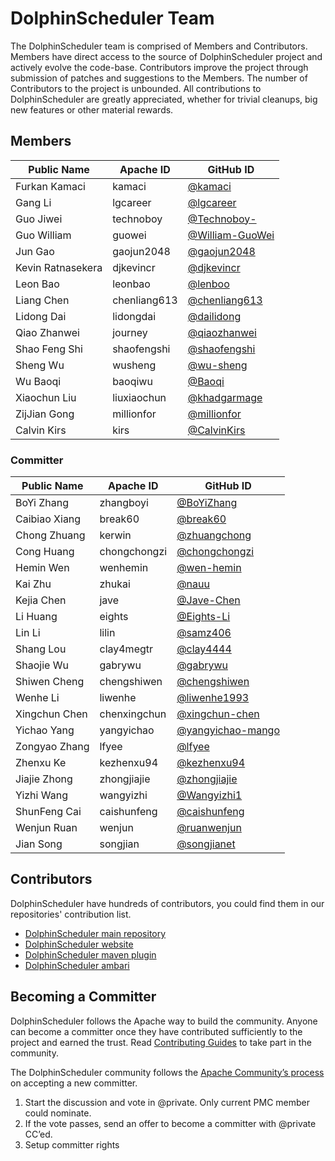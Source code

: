 # DolphinScheduler Team

The DolphinScheduler team is comprised of Members and Contributors. Members have direct access to the source of DolphinScheduler project and actively evolve the code-base. Contributors improve the project through submission of patches and suggestions to the Members. The number of Contributors to the project is unbounded. All contributions to DolphinScheduler are greatly appreciated, whether for trivial cleanups, big new features or other material rewards.

## Members

| Public Name       | Apache ID    | GitHub ID                                            |
|-------------------| ------------ | ---------------------------------------------------- |
| Furkan Kamaci     | kamaci       | [@kamaci](https://github.com/kamaci)                 |
| Gang Li           | lgcareer     | [@lgcareer](https://github.com/lgcareer)             |
| Guo Jiwei         | technoboy    | [@Technoboy-](https://github.com/Technoboy-)         |
| Guo William       | guowei       | [@William-GuoWei](https://github.com/William-GuoWei) |
| Jun Gao           | gaojun2048   | [@gaojun2048](https://github.com/gaojun2048)         |
| Kevin Ratnasekera | djkevincr    | [@djkevincr](https://github.com/djkevincr)           |
| Leon Bao          | leonbao      | [@lenboo](https://github.com/lenboo)                 |
| Liang Chen        | chenliang613 | [@chenliang613](https://github.com/chenliang613)     |
| Lidong Dai        | lidongdai    | [@dailidong](https://github.com/dailidong)           |
| Qiao Zhanwei      | journey      | [@qiaozhanwei](https://github.com/qiaozhanwei)       |
| Shao Feng Shi     | shaofengshi  | [@shaofengshi](https://github.com/shaofengshi)       |
| Sheng Wu          | wusheng      | [@wu-sheng](https://github.com/wu-sheng)             |
| Wu Baoqi          | baoqiwu      | [@Baoqi](https://github.com/Baoqi)                   |
| Xiaochun Liu      | liuxiaochun  | [@khadgarmage](https://github.com/khadgarmage)       |
| ZijJian Gong      | millionfor   | [@millionfor](https://github.com/millionfor)         |
| Calvin Kirs       | kirs         | [@CalvinKirs](https://github.com/CalvinKirs)         |

### Committer

| Public Name   | Apache ID    | GitHub ID                                                |
| ------------- | ------------ | -------------------------------------------------------- |
| BoYi Zhang    | zhangboyi    | [@BoYiZhang](https://github.com/BoYiZhang)               |
| Caibiao Xiang | break60      | [@break60](https://github.com/break60)                   |
| Chong Zhuang  | kerwin       | [@zhuangchong](https://github.com/zhuangchong)           |
| Cong Huang    | chongchongzi | [@chongchongzi](https://github.com/chongchongzi)         |
| Hemin Wen     | wenhemin     | [@wen-hemin](https://github.com/wen-hemin)               |
| Kai Zhu       | zhukai       | [@nauu](https://github.com/nauu)                         |
| Kejia Chen    | jave         | [@Jave-Chen](https://github.com/Jave-Chen)               |
| Li Huang      | eights       | [@Eights-Li](https://github.com/Eights-Li)               |
| Lin Li        | lilin        | [@samz406](https://github.com/samz406)                   |
| Shang Lou     | clay4megtr   | [@clay4444](https://github.com/clay4444)                 |
| Shaojie Wu    | gabrywu      | [@gabrywu](https://github.com/gabrywu)                   |
| Shiwen Cheng  | chengshiwen  | [@chengshiwen](https://github.com/chengshiwen)           |
| Wenhe Li      | liwenhe      | [@liwenhe1993](https://github.com/liwenhe1993)           |
| Xingchun Chen | chenxingchun | [@xingchun-chen](https://github.com/xingchun-chen)       |
| Yichao Yang   | yangyichao   | [@yangyichao-mango](https://github.com/yangyichao-mango) |
| Zongyao Zhang | lfyee        | [@lfyee](https://github.com/lfyee)                       |
| Zhenxu Ke     | kezhenxu94   | [@kezhenxu94](https://github.com/kezhenxu94)             |
| Jiajie Zhong  | zhongjiajie  | [@zhongjiajie](https://github.com/zhongjiajie)           |
| Yizhi Wang    | wangyizhi    | [@Wangyizhi1](https://github.com/Wangyizhi1)             |
| ShunFeng Cai  | caishunfeng  | [@caishunfeng](https://github.com/caishunfeng)           |
| Wenjun Ruan   | wenjun       | [@ruanwenjun](https://github.com/ruanwenjun)             |
| Jian Song     | songjian     | [@songjianet](https://github.com/songjianet)             |

## Contributors

DolphinScheduler have hundreds of contributors, you could find them in our repositories' contribution list.

- [DolphinScheduler main repository](https://github.com/apache/dolphinscheduler/graphs/contributors)
- [DolphinScheduler website](https://github.com/apache/dolphinscheduler-website/graphs/contributors)
- [DolphinScheduler maven plugin](https://github.com/apache/dolphinscheduler-maven-plugin/graphs/contributors)
- [DolphinScheduler ambari](https://github.com/apache/dolphinscheduler-ambari/graphs/contributors)

## Becoming a Committer

DolphinScheduler follows the Apache way to build the community. Anyone can become a committer once they have contributed sufficiently to the project and earned the trust. Read [Contributing Guides](https://dolphinscheduler.apache.org/en-us/community/development/contribute.html) to take part in the community.

The DolphinScheduler community follows the [Apache Community’s process](http://community.apache.org/newcommitter.html) on accepting a new committer.

1. Start the discussion and vote in @private. Only current PMC member could nominate.
2. If the vote passes, send an offer to become a committer with @private CC’ed.
3. Setup committer rights
